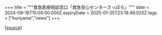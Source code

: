 +++
title = """救急医療相談窓口「救急安心センターさっぽろ」"""
date = 2024-09-16T15:00:00.000Z
expiryDate = 2025-01-25T23:18:49.025Z
tags = ["kuriyama","news"]
+++


[[source]](https://www.town.kuriyama.hokkaido.jp/soshiki/43/1791.html)

